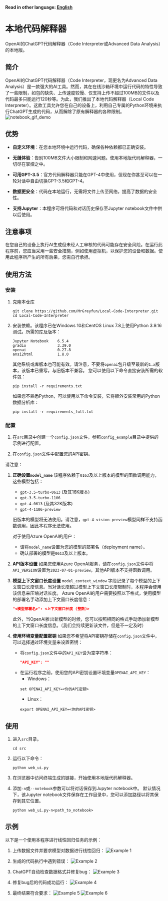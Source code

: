 **Read in other language: [English](README.md)**

# 本地代码解释器
OpenAI的ChatGPT代码解释器（Code Interpreter或Advanced Data Analysis）的本地版。

## 简介

OpenAI的ChatGPT代码解释器（Code Interpreter，现更名为Advanced Data Analysis）是一款强大的AI工具。然而，其在在线沙箱环境中运行代码的特性导致了一些限制，如包的缺失、上传速度较慢、仅支持上传不超过100MB的文件以及代码最多只能运行120秒等。为此，我们推出了本地代码解释器（Local Code Interpreter）。这款工具允许您在自己的设备上，利用自己专属的Python环境来执行ChatGPT生成的代码，从而解除了原有解释器的各种限制。
![notebook_gif_demo](example_img/save_to_notebook_demo.gif)

## 优势

- **自定义环境**：在您本地环境中运行代码，确保各种依赖都已正确安装。

- **无缝体验**：告别100MB文件大小限制和网速问题。使用本地版代码解释器，一切尽在掌控之中。

- **可用GPT-3.5**：官方代码解释器只能在GPT-4中使用，但现在你甚至可以在一轮对话中自由切换GPT-3.5和GPT-4。

- **数据更安全**：代码在本地运行，无需将文件上传至网络，提高了数据的安全性。

- **支持Jupyter**：本程序可将代码和对话历史保存至Jupyter notebook文件中供以后使用。

## 注意事项
在您自己的设备上执行AI生成但未经人工审核的代码可能存在安全风险。在运行此程序前，您应当采用一些安全措施，例如使用虚拟机，以保护您的设备和数据。使用此程序所产生的所有后果，您需自行承担。

## 使用方法

### 安装

1. 克隆本仓库
   ```shell
   git clone https://github.com/MrGreyfun/Local-Code-Interpreter.git
   cd Local-Code-Interpreter
   ```

2. 安装依赖。该程序已在Windows 10和CentOS Linux 7.8上使用Python 3.9.16测试。所需的库及版本：
   ```text 
   Jupyter Notebook    6.5.4
   gradio              3.39.0
   openai              0.27.8
   ansi2html           1.8.0 
   ```
   其他系统或库版本也可能有效。请注意，不要将`openai`包升级至最新的`1.x`版本，该版本已重写，与旧版本不兼容。
   您可以使用以下命令直接安装所需的软件包：
   ```shell
   pip install -r requirements.txt
   ```
   如果您不熟悉Python，可以使用以下命令安装，它将额外安装常用的Python数据分析库：
   ```shell
   pip install -r requirements_full.txt
   ```
### 配置

1. 在`src`目录中创建一个`config.json`文件，参照`config_example`目录中提供的示例进行配置。

2. 在`config.json`文件中配置您的API密钥。

请注意：
1. **正确设置`model_name`**
    该程序依赖于`0163`及以上版本的模型的函数调用能力，这些模型包括：
    - `gpt-3.5-turbo-0613` (及其16K版本)
    - `gpt-3.5-turbo-1106`
    - `gpt-4-0613` (及其32K版本)
    - `gpt-4-1106-preview` 

   旧版本的模型将无法使用。请注意，`gpt-4-vision-preview`模型同样不支持函数调用，因此本程序无法使用。

   对于使用Azure OpenAI的用户：
   - 请将`model_name`设置为您的模型的部署名（deployment name）。
   - 确认部署的模型是`0613`及以上版本。

2. **API版本设置**
    如果您使用Azure OpenAI服务，请在`config.json`文件中将`API_VERSION`设置为`2023-07-01-preview`，其他API版本不支持函数调用。

3. **模型上下文窗口长度设置**
    `model_context_window` 字段记录了每个模型的上下文窗口长度信息。当对话长度超过模型上下文窗口长度限制时，本程序会使用该信息来压缩对话长度。
    Azure OpenAI的用户需要按照以下格式，使用模型的部署名手动添加上下文窗口长度信息：
    ```json
    "<模型部署名>": <上下文窗口长度 (整数)>
    ```
    此外，当OpenAI推出新模型的时候，您可以按照相同的格式手动添加新模型的上下文窗口长度信息。（我们会持续更新该文件，但是不一定及时）

4. **使用环境变量配置密钥**
    如果您不希望将API密钥存储在`config.json`文件中，可以选择通过环境变量来设置密钥：
    - 将`config.json`文件中的`API_KEY`设为空字符串：
        ```json
        "API_KEY": ""
        ```
    - 在运行程序之前，使用您的API密钥设置环境变量`OPENAI_API_KEY`：
        - Windows：
        ```shell
        set OPENAI_API_KEY=<你的API密钥>
        ```
        - Linux：
        ```shell
        export OPENAI_API_KEY=<你的API密钥>
        ```

## 使用

1. 进入`src`目录。
   ```shell
   cd src
   ```

2. 运行以下命令：
   ```shell
   python web_ui.py
   ```

3. 在浏览器中访问终端生成的链接，开始使用本地版代码解释器。

4. 添加`-n`或`--notebook`参数可以将对话保存到Jupyter notebook中。 
   默认情况下，该Jupyter notebook文件保存在工作目录中，您可以添加路径以将其保存到其它位置。
   ```shell
   python web_ui.py-n<path_to_notebook>
   ```

## 示例

以下是一个使用本程序进行线性回归任务的示例：

1. 上传数据文件并要求模型对数据进行线性回归：
   ![Example 1](example_img/1.jpg)

2. 生成的代码执行中遇到错误：
   ![Example 2](example_img/2.jpg)

3. ChatGPT自动检查数据格式并修复bug：
   ![Example 3](example_img/3.jpg)

4. 修复bug后的代码成功运行：
   ![Example 4](example_img/4.jpg)

5. 最终结果符合要求：
   ![Example 5](example_img/5.jpg)
   ![Example 6](example_img/6.jpg)
